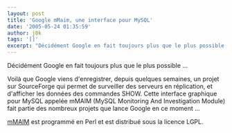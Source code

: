 ```yaml
---
layout: post
title: 'Google mMaim, une interface pour MySQL'
date: '2005-05-24 01:35:59'
author: j0k
tags: '[]'
excerpt: "Décidément Google en fait toujours plus que le plus possible ...     \nVoilà que Google viens d'enregistrer, depuis quelques semaines, un projet sur SourceForge qui permet de surveiller des serveurs en réplication, et d'afficher les données des commandes SHOW.   Cette interface graphique pour MySQL appelée mMAIM (MySQL Monitoring And Investigation Module)      …"
---
```


Décidément Google en fait toujours plus que le plus possible ...

Voilà que Google viens d'enregistrer, depuis quelques semaines, un projet sur SourceForge qui permet de surveiller des serveurs en réplication, et d'afficher les données des commandes SHOW.   Cette interface graphique pour MySQL appelée mMAIM (MySQL Monitoring And Investigation Module) fait partie des nombreux projets que lance Google en ce moment ...

[mMAIM](http://goog-mmaim.sourceforge.net/) est programmé en Perl et est distribué sous la licence LGPL.
